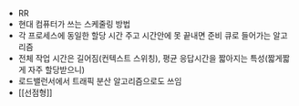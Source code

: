 - RR
- 현대 컴퓨터가 쓰는 스케줄링 방법
- 각 프로세스에 동일한 할당 시간 주고 시간안에 못 끝내면 준비 큐로 들어가는 알고리즘
- 전체 작업 시간은 길어짐(컨텍스트 스위칭), 평균 응답시간을 짧아지는 특성(짧게짧게 자주 할당받으니)
- 로드밸런서에서 트래픽 분산 알고리즘으로도 쓰임
- [[선점형]]